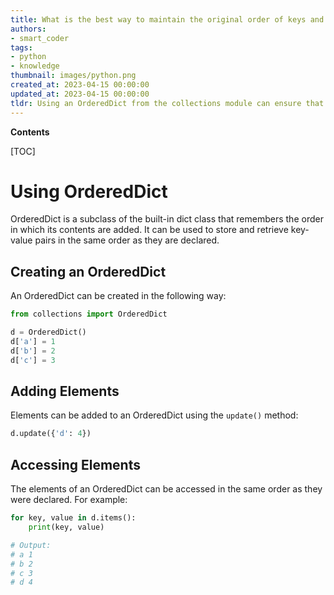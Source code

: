 ```yaml
---
title: What is the best way to maintain the original order of keys and values?
authors:
- smart_coder
tags:
- python
- knowledge
thumbnail: images/python.png
created_at: 2023-04-15 00:00:00
updated_at: 2023-04-15 00:00:00
tldr: Using an OrderedDict from the collections module can ensure that keys and values remain in the same order as declared.
---
```


**Contents**

[TOC]

# Using OrderedDict

OrderedDict is a subclass of the built-in dict class that remembers the order in which its contents are added. It can be used to store and retrieve key-value pairs in the same order as they are declared.

## Creating an OrderedDict

An OrderedDict can be created in the following way:

```python
from collections import OrderedDict

d = OrderedDict()
d['a'] = 1
d['b'] = 2
d['c'] = 3
```

## Adding Elements

Elements can be added to an OrderedDict using the `update()` method:

```python
d.update({'d': 4})
```

## Accessing Elements

The elements of an OrderedDict can be accessed in the same order as they were declared. For example:

```python
for key, value in d.items():
    print(key, value)

# Output:
# a 1
# b 2
# c 3
# d 4
```
